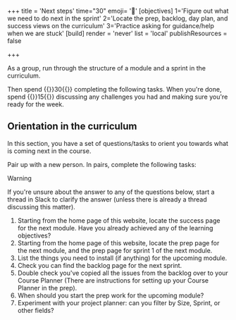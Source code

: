 +++
title = 'Next steps'
time="30"
emoji= '👣'
[objectives]
    1='Figure out what we need to do next in the sprint'
    2='Locate the prep, backlog, day plan, and success views on the curriculum'
    3='Practice asking for guidance/help when we are stuck'
[build]
  render = 'never'
  list = 'local'
  publishResources = false

+++

As a group, run through the structure of a module and a sprint in the curriculum.

Then spend {{<timer>}}30{{</timer>}} completing the following tasks. When you're done, spend {{<timer>}}15{{</timer>}} discussing any challenges you had and making sure you're ready for the week.

## Orientation in the curriculum

In this section, you have a set of questions/tasks to orient you towards what is coming next in the course.

Pair up with a new person. In pairs, complete the following tasks:

> [!WARNING]
> If you're unsure about the answer to any of the questions below, start a thread in Slack to clarify the answer (unless there is already a thread discussing this matter).

1. Starting from the home page of this website, locate the success page for the next module. Have you already achieved any of the learning objectives?
1. Starting from the home page of this website, locate the prep page for the next module, and the prep page for sprint 1 of the next module.
1. List the things you need to install (if anything) for the upcoming module.
1. Check you can find the backlog page for the next sprint.
1. Double check you've copied all the issues from the backlog over to your Course Planner (There are instructions for setting up your Course Planner in the prep).
1. When should you start the prep work for the upcoming module?
1. Experiment with your project planner: can you filter by Size, Sprint, or other fields?

<!-- ## For volunteers

1. Check the success page for the next module, and the next sprint. What are we trying to help the trainees to achieve?
1. Check the instructions and links on the prep and backlog issues for the upcoming sprint - what will trainees need help with?
1. Read the day-plan for the upcoming sprint - what should you prepare for?
1. In the day-plan for the upcoming sprint, identify the instructions for any workshops and visit the repository containing that readme. Check the instructions make sense. -->
